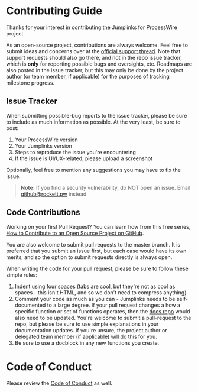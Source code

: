 # Contributing Guide

Thanks for your interest in contributing the Jumplinks for ProcessWire project.

As an open-source project, contributions are always welcome. Feel free to submit ideas and concerns over at the [official support thread](https://processwire.com/talk/topic/8697-jumplinks/). Note that support requests should also go there, and not in the repo issue tracker, which is **only** for reporting possible bugs and oversights, etc. Roadmaps are also posted in the issue tracker, but this may only be done by the project author (or team member, if applicable) for the purposes of tracking milestone progress.

## Issue Tracker

When submitting possible-bug reports to the issue tracker, please be sure to include as much information as possible. At the very least, be sure to post:

1. Your ProcessWire version
2. Your Jumplinks version
3. Steps to reproduce the issue you're encountering
4. If the issue is UI/UX-related, please upload a screenshot

Optionally, feel free to mention any suggestions you may have to fix the issue.

> **Note:** If you find a security vulnerability, do NOT open an issue. Email github@rockett.pw instead.

## Code Contributions

Working on your first Pull Request? You can learn how from this free series, [How to Contribute to an Open Source Project on GitHub](https://egghead.io/series/how-to-contribute-to-an-open-source-project-on-github).

You are also welcome to submit pull requests to the master branch. It is preferred that you submit an issue first, but each case would have its own merits, and so the option to submit requests directly is always open.

When writing the code for your pull request, please be sure to follow these simple rules:

1. Indent using four spaces (tabs are cool, but they're not as cool as spaces - this isn't HTML, and so we don't need to compress anything).
2. Comment your code as much as you can - Jumplinks needs to be self-documented to a large degree. If your pull request changes a how a specific function or set of functions operates, then the [docs repo](/rockettpw/jumplinks-docs) would also need to be updated. You're welcome to submit a pull-request to the repo, but please be sure to use simple explanations in your documentation updates. If you're unsure, the project author or delegated team member (if applicable) will do this for you.
3. Be sure to use a docblock in any new functions you create.

# Code of Conduct

Please review the [Code of Conduct](/rockettpw/jumplinks/blob/master/CODE_OF_CONDUCT.md) as well.
